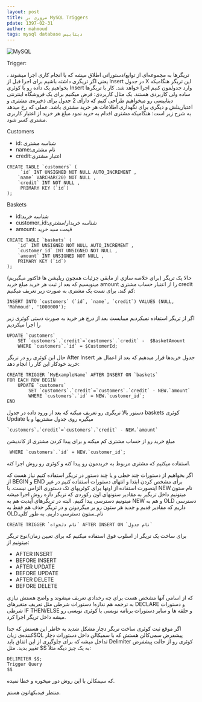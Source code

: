 ```yaml
---
layout: post
title: مروری بر MySQL Triggers
pdate: 1397-02-31
author: mahmoud
tags: mysql database دیتابیس
---
```


![MySQL][mysql]

Trigger:

تریگرها به مجموعه‌ای از توابع/دستوراتی اطلاق میشه که با انجام کاری اجرا میشوند ، یعنی اگر تریگری داشته باشیم برای اجرا قبل از Insert در جدول X این تریگر هنگامیکه بخواهیم یک داده رو با کوئری Insert وارد جدولمون کنیم اجرا خواهد شد.
کار با تریگرها ساده ولی کاربردی هستند.
یک مثال کاربردی:
فرض میکنیم برای یک فروشگاه اینترنتی دیتابیسی رو میخواهیم طراحی کنیم که دارای 2 جدول برای ذخیره‌ی مشتری و اعتبارپنلش و دیگری برای نگهداری اطلاعات هر خرید مشتری باشد.
عملی که رخ میدهد به شرح زیر است:
هنگامیکه مشتری اقدام به خرید نمود مبلغ هر خرید از اعتبار کاربری مشتری کسر شود.

Customers

* id: شناسه مشتری
* name:نام مشتری
* credit:اعتبار مشتری

```
CREATE TABLE `customers` ( 
	 `id` INT UNSIGNED NOT NULL AUTO_INCREMENT ,
	`name` VARCHAR(20) NOT NULL , 
	`credit` INT NOT NULL , 
	 PRIMARY KEY (`id`)
);
```

Baskets

* id:شناسه خرید
* customer_id:شناسه خریدار/مشتری
* amount: قیمت سبد خرید

```
CREATE TABLE `baskets` ( 
	`id` INT UNSIGNED NOT NULL AUTO_INCREMENT ,
	`customer_id` INT UNSIGNED NOT NULL ,
	`amount` INT UNSIGNED NOT NULL ,
	PRIMARY KEY (`id`)
);
```

(برای خلاصه سازی از مابقی جزئیات همچون ریلیشن ها فاکتور میگیریم)
حالا یک تریگر مینویسیم که بعد از ثبت هر خرید مبلغ خرید amount را از اعتبار حساب مشتری credit کم کند.
برای تست یک مشتری به صورت زیر تعریف میکنیم:
```
INSERT INTO `customers` (`id`, `name`, `credit`) VALUES (NULL, 'Mahmoud', '1000000');
```

اگر از تریگر استفاده نمیکردیم میبایست بعد از درج هر خرید به صورت دستی کوئری زیر را اجرا میکردیم

```
UPDATE `customers` 
    SET `customers`.`credit`=`customers`.`credit` -  $BasketAmount
    WHERE `customers`.`id` = $CustomerId;
```

حال این کوئری رو در تریگر After Insert جدول خریدها قرار میدهیم که بعد از اعمال هر خرید خودکار این کار را انجام دهد:

```
CREATE TRIGGER `MyExampleName` AFTER INSERT ON `baskets`
FOR EACH ROW BEGIN
    UPDATE `customers` 
        SET `customers`.`credit`=`customers`.`credit` - NEW.`amount` 
        WHERE `customers`.`id` = NEW.`customer_id`;
END
```

دستور بالا تریگری رو تعریف میکنه که بعد از ورود داده در جدول baskets کوئری Update میگیره روی جدول مشتریها و با 

```
`customers`.`credit`=`customers`.`credit` - NEW.`amount`
```

مبلغ خرید رو از حساب مشتری کم میکنه و برای پیدا کردن مشتری از کاندیشن

```
 WHERE `customers`.`id` = NEW.`customer_id`;
```

استفاده میکنیم که مشتری مربوط به خریدمون رو پیدا کنه و کوئری رو روش اجرا کنه.


اگر بخواهیم از دستورات چند خطی و یا چند دستور در تریگر استفاده کنیم نیاز هست که از BEGIN  و END برای مشخص کردن ابتدا و انتهای دستورات استفاده کنیم در غیر اینصورت استفاده از اونها برای کوئریهای تک دستوری الزامی نیست.
با  NEW.نام ستون  میتونیم داخل تریگیر به مقادیر ستونهای اون رکوردی که تریگر داره روش اجرا میشه میتونیم دسترسی پیدا کنیم.
البته در تریگرهای آپدیت هم به NEW و هم به OLD دسترسی داریم که مقادیر قدیم و جدید هر ستون رو بر میگردونن و در تریگر حذف هم فقط به OLD.نام_ستون دسترسی داریم.
به طور کلی

```
CREATE TRIGGER `نام دلخواه` AFTER INSERT ON `نام جدول`
```

برای ساخت یک تریگر از اسلوب فوق استفاده میکنیم که برای تعیین زمان/نوع تریگر میتونیم از:

* AFTER INSERT
* BEFORE INSERT
* AFTER UPDATE
* BEFORE UPDATE
* AFTER DELETE
* BEFORE DELETE

که از اسامی آنها مشخص هست برای چه رخدادی تعریف میشوند و واضح هستش نیازی به ترجمه هم نداره!
دستورات شرطی مثل تعریف متغیرهای DECLARE و دستورات شرطی IF THEN/ELSE و حلقه ها و سایر دستورات برنامه نویسی یا کوئری نویسی رو میشه داخل تریگر اجرا کرد.


اگر موقع ثبت کوئری ساخت تریگر دچار مشکل شدید به خاطر این هستش که جدا کننده‌ی زبانSQL پیشفرض سمی‌کالن هستش که با سمیکالن داخل دستورات دچار تداخل میشه که برای جلوگیری از این اتفاق باید Delimiter کوئری رو از حالت پیشفرض به یک چیز دیگه مثلاً $$ تغییر بدید.
مثل:

```
DELIMITER $$;
Trigger Query 
$$
```

که سیمکالن با این روش دور میخوره و خطا نمیده.


منتظر فیدبکهاتون هستم.


[mysql]:https://files.virgool.io/upload/users/3676/posts/hohqrcxydcrt/ek4abnc9bhed.png "MySQL"
